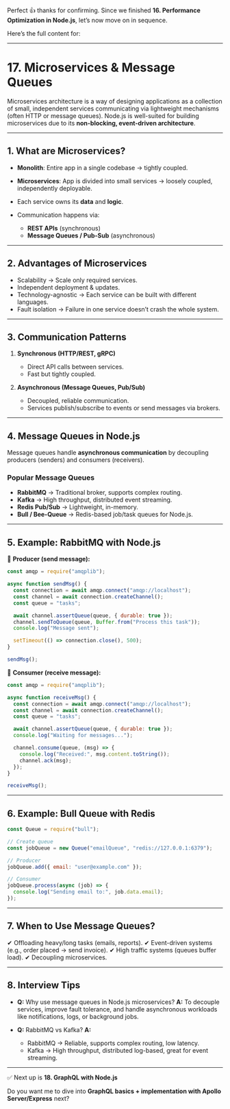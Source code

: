 Perfect 👍 thanks for confirming. Since we finished **16. Performance Optimization in Node.js**, let’s now move on in sequence.

Here’s the full content for:

---

# **17. Microservices & Message Queues**

Microservices architecture is a way of designing applications as a collection of small, independent services communicating via lightweight mechanisms (often HTTP or message queues). Node.js is well-suited for building microservices due to its **non-blocking, event-driven architecture**.

---

## **1. What are Microservices?**

* **Monolith**: Entire app in a single codebase → tightly coupled.
* **Microservices**: App is divided into small services → loosely coupled, independently deployable.
* Each service owns its **data** and **logic**.
* Communication happens via:

  * **REST APIs** (synchronous)
  * **Message Queues / Pub-Sub** (asynchronous)

---

## **2. Advantages of Microservices**

* Scalability → Scale only required services.
* Independent deployment & updates.
* Technology-agnostic → Each service can be built with different languages.
* Fault isolation → Failure in one service doesn’t crash the whole system.

---

## **3. Communication Patterns**

1. **Synchronous (HTTP/REST, gRPC)**

   * Direct API calls between services.
   * Fast but tightly coupled.

2. **Asynchronous (Message Queues, Pub/Sub)**

   * Decoupled, reliable communication.
   * Services publish/subscribe to events or send messages via brokers.

---

## **4. Message Queues in Node.js**

Message queues handle **asynchronous communication** by decoupling producers (senders) and consumers (receivers).

### **Popular Message Queues**

* **RabbitMQ** → Traditional broker, supports complex routing.
* **Kafka** → High throughput, distributed event streaming.
* **Redis Pub/Sub** → Lightweight, in-memory.
* **Bull / Bee-Queue** → Redis-based job/task queues for Node.js.

---

## **5. Example: RabbitMQ with Node.js**

📌 **Producer (send message):**

```js
const amqp = require("amqplib");

async function sendMsg() {
  const connection = await amqp.connect("amqp://localhost");
  const channel = await connection.createChannel();
  const queue = "tasks";

  await channel.assertQueue(queue, { durable: true });
  channel.sendToQueue(queue, Buffer.from("Process this task"));
  console.log("Message sent");

  setTimeout(() => connection.close(), 500);
}

sendMsg();
```

📌 **Consumer (receive message):**

```js
const amqp = require("amqplib");

async function receiveMsg() {
  const connection = await amqp.connect("amqp://localhost");
  const channel = await connection.createChannel();
  const queue = "tasks";

  await channel.assertQueue(queue, { durable: true });
  console.log("Waiting for messages...");

  channel.consume(queue, (msg) => {
    console.log("Received:", msg.content.toString());
    channel.ack(msg);
  });
}

receiveMsg();
```

---

## **6. Example: Bull Queue with Redis**

```js
const Queue = require("bull");

// Create queue
const jobQueue = new Queue("emailQueue", "redis://127.0.0.1:6379");

// Producer
jobQueue.add({ email: "user@example.com" });

// Consumer
jobQueue.process(async (job) => {
  console.log("Sending email to:", job.data.email);
});
```

---

## **7. When to Use Message Queues?**

✔ Offloading heavy/long tasks (emails, reports).
✔ Event-driven systems (e.g., order placed → send invoice).
✔ High traffic systems (queues buffer load).
✔ Decoupling microservices.

---

## **8. Interview Tips**

* **Q:** Why use message queues in Node.js microservices?
  **A:** To decouple services, improve fault tolerance, and handle asynchronous workloads like notifications, logs, or background jobs.

* **Q:** RabbitMQ vs Kafka?
  **A:**

  * RabbitMQ → Reliable, supports complex routing, low latency.
  * Kafka → High throughput, distributed log-based, great for event streaming.

---

✅ Next up is **18. GraphQL with Node.js**

Do you want me to dive into **GraphQL basics + implementation with Apollo Server/Express** next?
